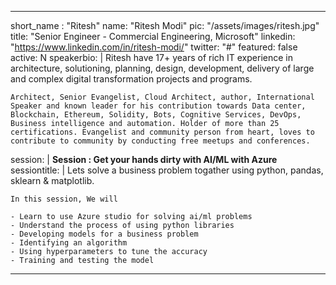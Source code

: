 ---

short_name : "Ritesh"
name: "Ritesh Modi"
pic: "/assets/images/ritesh.jpg"
title: "Senior Engineer - Commercial Engineering, Microsoft"
linkedin: "https://www.linkedin.com/in/ritesh-modi/"
twitter: "#"
featured: false
active: N
speakerbio: |
    Ritesh have 17+ years of rich IT experience in architecture, solutioning, planning, design, development, delivery of large and complex digital transformation projects and programs.

    Architect, Senior Evangelist, Cloud Architect, author, International Speaker and known leader for his contribution towards Data center, Blockchain, Ethereum, Solidity, Bots, Cognitive Services, DevOps, Business intelligence and automation. Holder of more than 25 certifications. Evangelist and community person from heart, loves to contribute to community by conducting free meetups and conferences.    
session: |
    **Session : Get your hands dirty with AI/ML with Azure**
sessiontitle: |
    Lets solve a business problem togather using python, pandas, sklearn & matplotlib.

    In this session, We will

    - Learn to use Azure studio for solving ai/ml problems
    - Understand the process of using python libraries
    - Developing models for a business problem
    - Identifying an algorithm
    - Using hyperparameters to tune the accuracy
    - Training and testing the model    

---